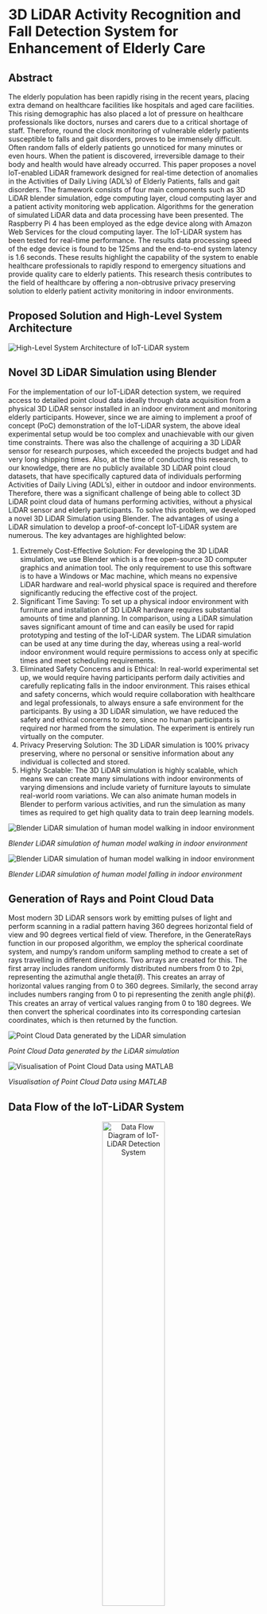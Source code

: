 # 3D LiDAR Activity Recognition and Fall Detection System for Enhancement of Elderly Care

## Abstract
The elderly population has been rapidly rising in the recent years, placing extra demand on
healthcare facilities like hospitals and aged care facilities. This rising demographic has also
placed a lot of pressure on healthcare professionals like doctors, nurses and carers due to a
critical shortage of staff. Therefore, round the clock monitoring of vulnerable elderly patients
susceptible to falls and gait disorders, proves to be immensely difficult. Often random falls of
elderly patients go unnoticed for many minutes or even hours. When the patient is discovered,
irreversible damage to their body and health would have already occurred. This paper proposes
a novel IoT-enabled LiDAR framework designed for real-time detection of anomalies in the
Activities of Daily Living (ADL’s) of Elderly Patients, falls and gait disorders. The framework
consists of four main components such as 3D LiDAR blender simulation, edge computing layer,
cloud computing layer and a patient activity monitoring web application. Algorithms for the
generation of simulated LiDAR data and data processing have been presented. The Raspberry
Pi 4 has been employed as the edge device along with Amazon Web Services for the cloud
computing layer. The IoT-LiDAR system has been tested for real-time performance. The results
data processing speed of the edge device is found to be 125ms and the end-to-end system
latency is 1.6 seconds. These results highlight the capability of the system to enable healthcare
professionals to rapidly respond to emergency situations and provide quality care to elderly
patients. This research thesis contributes to the field of healthcare by offering a non-obtrusive
privacy preserving solution to elderly patient activity monitoring in indoor environments. 

## Proposed Solution and High-Level System Architecture

![High-Level System Architecture of IoT-LiDAR system](Images/System%20Architecture.png)

## Novel 3D LiDAR Simulation using Blender

For the implementation of our IoT-LiDAR detection system, we required access to detailed
point cloud data ideally through data acquisition from a physical 3D LiDAR sensor installed
in an indoor environment and monitoring elderly participants. However, since we are aiming to
implement a proof of concept (PoC) demonstration of the IoT-LiDAR system, the above ideal
experimental setup would be too complex and unachievable with our given time constraints.
There was also the challenge of acquiring a 3D LiDAR sensor for research purposes, which
exceeded the projects budget and had very long shipping times. Also, at the time of conducting
this research, to our knowledge, there are no publicly available 3D LiDAR point cloud
datasets, that have specifically captured data of individuals performing Activities of Daily
Living (ADL’s), either in outdoor and indoor environments. Therefore, there was a significant
challenge of being able to collect 3D LiDAR point cloud data of humans performing activities,
without a physical LiDAR sensor and elderly participants. To solve this problem, we developed
a novel 3D LiDAR Simulation using Blender. The advantages of using a LiDAR simulation
to develop a proof-of-concept IoT-LiDAR system are numerous. The key advantages are
highlighted below:
1. Extremely Cost-Effective Solution: For developing the 3D LiDAR simulation, we use
Blender which is a free open-source 3D computer graphics and animation tool. The only
requirement to use this software is to have a Windows or Mac machine, which means
no expensive LiDAR hardware and real-world physical space is required and therefore
significantly reducing the effective cost of the project.
2. Significant Time Saving: To set up a physical indoor environment with furniture and
installation of 3D LiDAR hardware requires substantial amounts of time and planning.
In comparison, using a LiDAR simulation saves significant amount of time and can
easily be used for rapid prototyping and testing of the IoT-LiDAR system. The LiDAR
simulation can be used at any time during the day, whereas using a real-world indoor
environment would require permissions to access only at specific times and meet
scheduling requirements.
3. Eliminated Safety Concerns and is Ethical: In real-world experimental set up, we
would require having participants perform daily activities and carefully replicating falls
in the indoor environment. This raises ethical and safety concerns, which would require
collaboration with healthcare and legal professionals, to always ensure a safe environment
for the participants. By using a 3D LiDAR simulation, we have reduced the safety and
ethical concerns to zero, since no human participants is required nor harmed from the
simulation. The experiment is entirely run virtually on the computer.
4. Privacy Preserving Solution: The 3D LiDAR simulation is 100% privacy preserving,
where no personal or sensitive information about any individual is collected and stored.
5. Highly Scalable: The 3D LiDAR simulation is highly scalable, which means we can
create many simulations with indoor environments of varying dimensions and include
variety of furniture layouts to simulate real-world room variations. We can also animate
human models in Blender to perform various activities, and run the simulation as many
times as required to get high quality data to train deep learning models.

![Blender LiDAR simulation of human model walking in indoor environment](Images/simul_walk.png)

*Blender LiDAR simulation of human model walking in indoor environment*


![Blender LiDAR simulation of human model walking in indoor environment](Images/simul_fall.png)

*Blender LiDAR simulation of human model falling in indoor environment*

## Generation of Rays and Point Cloud Data
Most modern 3D LiDAR sensors work by emitting pulses of light and perform scanning in a
radial pattern having 360 degrees horizontal field of view and 90 degrees vertical field of view.
Therefore, in the GenerateRays function in our proposed algorithm, we employ the spherical coordinate
system, and numpy’s random uniform sampling method to create a set of rays travelling in
different directions. Two arrays are created for this. The first array includes random uniformly
distributed numbers from 0 to 2pi, representing the azimuthal angle theta(𝜃). This creates an
array of horizontal values ranging from 0 to 360 degrees. Similarly, the second array includes
numbers ranging from 0 to pi representing the zenith angle phi(𝜙). This creates an array of
vertical values ranging from 0 to 180 degrees. We then convert the spherical coordinates into
its corresponding cartesian coordinates, which is then returned by the function.

![Point Cloud Data generated by the LiDAR simulation](Images/front_view_pcd.png)

*Point Cloud Data generated by the LiDAR simulation*

![Visualisation of Point Cloud Data using MATLAB](Images/pointCloud2.png)

*Visualisation of Point Cloud Data using MATLAB*

## Data Flow of the IoT-LiDAR System

<div align="center">
  <img src="Images/DataFlow.png" alt="Data Flow Diagram of IoT-LiDAR Detection System" style="width:50%; height:auto;">
</div>

## Fall Detection Notification System

The most important feature of the patient monitoring web application is its ability to provide
real-time notifications to healthcare professionals. This is achieved using the dynamic rendering
of components using ReactJS. When the Raspberry Pi edge device has detected a fall, the current
activity card in the web application turns bright red and starts blinking, which can be seen in
the screenshot below. This would bring immediate attention to any healthcare professional using the web
application, and will trigger an immediate response to provide emergency care to their elderly
patient.

<div align="center">
  <img src="Images/PatientMonitoring.png" alt="Patient Activity Monitoring Web App UI Notification when a Fall is Detected." style="width:50%; height:auto;">
  <p><em>Patient Activity Monitoring Web App UI Notification when a Fall is Detected</em></p>
</div>




























